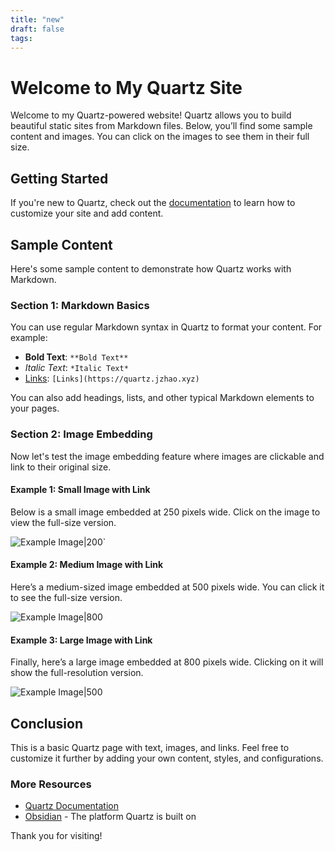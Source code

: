 ```yaml
---
title: "new"
draft: false
tags:
---
```


# Welcome to My Quartz Site

Welcome to my Quartz-powered website! Quartz allows you to build beautiful static sites from Markdown files. Below, you’ll find some sample content and images. You can click on the images to see them in their full size.

## Getting Started

If you're new to Quartz, check out the [documentation](https://quartz.jzhao.xyz) to learn how to customize your site and add content.

## Sample Content

Here's some sample content to demonstrate how Quartz works with Markdown.

### Section 1: Markdown Basics

You can use regular Markdown syntax in Quartz to format your content. For example:

- **Bold Text**: `**Bold Text**`
- _Italic Text_: `*Italic Text*`
- [Links](https://quartz.jzhao.xyz): `[Links](https://quartz.jzhao.xyz)`

You can also add headings, lists, and other typical Markdown elements to your pages.

### Section 2: Image Embedding

Now let's test the image embedding feature where images are clickable and link to their original size.

#### Example 1: Small Image with Link

Below is a small image embedded at 250 pixels wide. Click on the image to view the full-size version.

![Example Image|200](https://images.alphacoders.com/100/1007350.jpg)`

#### Example 2: Medium Image with Link

Here’s a medium-sized image embedded at 500 pixels wide. You can click it to see the full-size version.

![Example Image|800](https://images.alphacoders.com/100/1007350.jpg)

#### Example 3: Large Image with Link

Finally, here’s a large image embedded at 800 pixels wide. Clicking on it will show the full-resolution version.

![Example Image|500](https://images.alphacoders.com/100/1007350.jpg)

## Conclusion

This is a basic Quartz page with text, images, and links. Feel free to customize it further by adding your own content, styles, and configurations.

### More Resources

- [Quartz Documentation](https://quartz.jzhao.xyz)
- [Obsidian](https://obsidian.md) - The platform Quartz is built on

Thank you for visiting!
